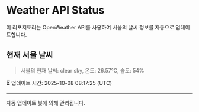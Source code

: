 
# Weather API Status

이 리포지토리는 OpenWeather API를 사용하여 서울의 날씨 정보를 자동으로 업데이트합니다.

## 현재 서울 날씨
> 서울의 현재 날씨: clear sky, 온도: 26.57°C, 습도: 54%

⏳ 업데이트 시간: 2025-10-08 08:17:25 (UTC)

---
자동 업데이트 봇에 의해 관리됩니다.
